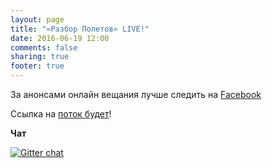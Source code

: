 ```yaml
---
layout: page
title: "«Разбор Полетов» LIVE!"
date: 2016-06-19 12:00
comments: false
sharing: true
footer: true
---
```


За анонсами онлайн вещания лучше следить на [Facebook](http://facebook.com/razborPoletovPodcast/)

<!-- Чтобы слушать, нажмите кнопку Play -->
<!-- http://stardust.wavestreamer.com:8062/live/;stream/1 -->
<audio preload="none">
   <source src="http://shipilev.net:8000/razbor" type="audio/mp3" />
   Your browser does not support the audio tag.
</audio>

Ссылка на [поток будет][1]!

**Чат**

[![Gitter chat](https://badges.gitter.im/gitterHQ/gitter.png)](https://gitter.im/razbor-poletov/razbor-poletov.github.com)


[1]: http://shipilev.net:8000/razbor
